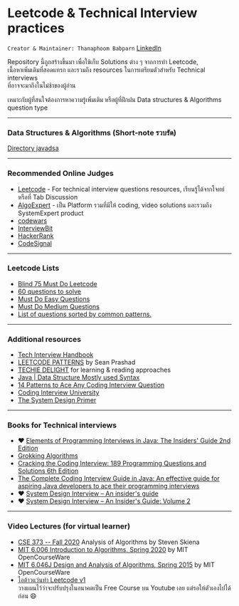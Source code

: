 # Leetcode & Technical Interview practices

`Creator & Maintainer: Thanaphoom Babparn` [LinkedIn](https://www.linkedin.com/in/thanaphoom-babparn/)

Repository นี้ถูกสร้างขึ้นมา เพื่อใช้เก็บ Solutions ต่าง ๆ จากการทำ Leetcode,  
เนื้อหาเพิ่มเติมที่สอดแทรก และรวมถึง resources ในการเตรียมตัวสำหรับ Technical interviews  
ที่อาจจะมาถึงในไม่ช้าของผู้อ่าน  

เหมาะกับผู้ที่สนใจต้องการหาความรู้เพิ่มเติม หรือผู้ที่ฝึกฝน Data structures & Algorithms question type
___
### Data Structures & Algorithms (Short-note รวบรัด)
[Directory javadsa](https://github.com/marttp/java-leetcode-practice/blob/main/javadsa/README.md)
___
### Recommended Online Judges
- [Leetcode](https://leetcode.com/) - For technical interview questions resources, เรียนรู้ได้จากโจทย์ หรือที่ Tab Discussion
- [AlgoExpert](https://www.algoexpert.io/product) - เป็น Platform รวมที่มีให้ coding, video solutions และรวมถึง SystemExpert product
- [codewars](https://www.codewars.com/)
- [InterviewBit](https://www.interviewbit.com/practice/)
- [HackerRank](https://www.hackerrank.com/dashboard)
- [CodeSignal](https://app.codesignal.com/)

___
### Leetcode Lists
- [Blind 75 Must Do Leetcode](https://leetcode.com/list/9ox075v5)
- [60 questions to solve](https://leetcode.com/list/9pyzpzvh)
- [Must Do Easy Questions](https://leetcode.com/list/9emfoder)
- [Must Do Medium Questions](https://leetcode.com/list/9emfelot)
- [List of questions sorted by common patterns.](https://leetcode.com/discuss/study-guide/448285/List-of-questions-sorted-by-common-patterns.)

___
### Additional resources
- [Tech Interview Handbook](https://www.techinterviewhandbook.org/)
- [LEETCODE PATTERNS](https://seanprashad.com/leetcode-patterns/) by Sean Prashad
- [TECHIE DELIGHT](https://www.techiedelight.com/) for learning & reading approaches
- [Java | Data Structure Mostly used Syntax](https://leetcode.com/discuss/study-guide/1170715/Java-or-Data-Structure-Mostly-used-Syntax)
- [14 Patterns to Ace Any Coding Interview Question](https://hackernoon.com/14-patterns-to-ace-any-coding-interview-question-c5bb3357f6ed)
- [Coding Interview University](https://github.com/jwasham/coding-interview-university)
- [The System Design Primer](https://github.com/donnemartin/system-design-primer)
___
### Books for Technical interviews
- ❤️ [Elements of Programming Interviews in Java: The Insiders' Guide 2nd Edition](https://www.amazon.com/gp/product/1517671272)
- [Grokking Algorithms](https://www.manning.com/books/grokking-algorithms#toc)
- [Cracking the Coding Interview: 189 Programming Questions and Solutions 6th Edition](https://www.amazon.com/gp/product/0984782850)
- [The Complete Coding Interview Guide in Java: An effective guide for aspiring Java developers to ace their programming interviews](https://www.amazon.com/gp/product/1839212063)
- ❤️ [System Design Interview – An insider's guide](https://www.amazon.com/gp/product/B08CMF2CQF)
- ❤️ [System Design Interview – An Insider's Guide: Volume 2](https://www.amazon.com/gp/product/1736049119)
___
### Video Lectures (for virtual learner)
- [CSE 373 -- Fall 2020](https://youtube.com/playlist?list=PLOtl7M3yp-DX6ic0HGT0PUX_wiNmkWkXx) Analysis of Algorithms by Steven Skiena
- [MIT 6.006 Introduction to Algorithms, Spring 2020](https://youtube.com/playlist?list=PLUl4u3cNGP63EdVPNLG3ToM6LaEUuStEY) by MIT OpenCourseWare
- [MIT 6.046J Design and Analysis of Algorithms, Spring 2015](https://youtube.com/playlist?list=PLUl4u3cNGP6317WaSNfmCvGym2ucw3oGp) by MIT OpenCourseWare
- [ไอต้าวแว่นทำ Leetcode v1](https://youtube.com/playlist?list=PLm3A9eDaMzum0utChSxo2mei2KGVaHAOm) <br/> วางแผนไว้ว่าจะปรับปรุงในอนาคตเป็น Free Course บน Youtube เลย แต่รอให้ตัวเองไปได้ก่อน 😄